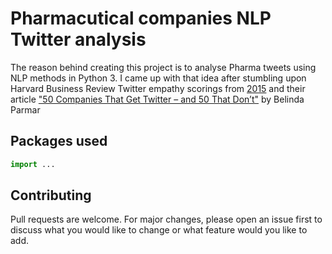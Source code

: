 # Pharmacutical companies NLP Twitter analysis

The reason behind creating this project is to analyse Pharma tweets using NLP methods in Python 3. I came up with that idea after stumbling upon Harvard Business Review Twitter empathy scorings from [2015](https://twitter.com/harvardbiz/status/805712993384353792) and their article ["50 Companies That Get Twitter – and 50 That Don’t"](https://hbr.org/2015/04/the-best-and-worst-corporate-tweeters) by
Belinda Parmar

## Packages used

```python
import ...

```

## Contributing
Pull requests are welcome. For major changes, please open an issue first to discuss what you would like to change or what feature would you like to add.
